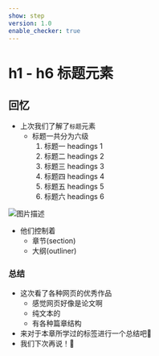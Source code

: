 ```yaml
---
show: step
version: 1.0
enable_checker: true
---
```


# h1 - h6 标题元素

## 回忆

- 上次我们了解了`标题`元素
	- 标题一共分为六级
		1. 标题一 headings 1
		2. 标题二 headings 2
		3. 标题三 headings 3
		4. 标题四 headings 4
		5. 标题五 headings 5
		6. 标题六 headings 6

![图片描述](https://doc.shiyanlou.com/courses/uid1190679-20221208-1670485849589)

- 他们控制着
	- 章节(section)
	- 大纲(outliner)

### 总结
- 这次看了各种网页的优秀作品
	- 感觉网页好像是论文啊
	- 纯文本的
	- 有各种篇章结构
- 来对于本章所学过的标签进行一个总结吧🥊
- 我们下次再说！👋
